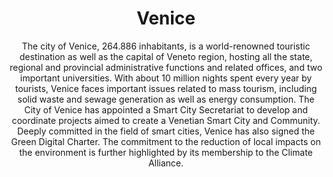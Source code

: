 ---
title: Venice
subtitle: "The city of Venice, 264.886 inhabitants, is a world-renowned touristic destination as well as the capital of Veneto region, hosting all the state, regional and provincial administrative functions and related offices, and two important universities. With about 10 million nights spent every year by tourists, Venice faces important issues related to mass tourism, including solid waste and sewage generation as well as energy consumption. The City of Venice has appointed a Smart City Secretariat to develop and coordinate projects aimed to create a Venetian Smart City and Community. Deeply committed in the field of smart cities, Venice has also signed the Green Digital Charter. The commitment to the reduction of local impacts on the environment is further highlighted by its membership to the Climate Alliance."
imageurl: images/cities/wide-venice.jpg
layout: city-page
---